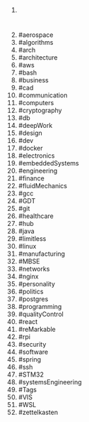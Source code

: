 1. #
1. #aerospace
1. #algorithms
1. #arch
1. #architecture
1. #aws
1. #bash
1. #business
1. #cad
1. #communication
1. #computers
1. #cryptography
1. #db
1. #deepWork
1. #design
1. #dev
1. #docker
1. #electronics
1. #embeddedSystems
1. #engineering
1. #finance
1. #fluidMechanics
1. #gcc
1. #GDT
1. #git
1. #healthcare
1. #hub
1. #java
1. #limitless
1. #linux
1. #manufacturing
1. #MBSE
1. #networks
1. #nginx
1. #personality
1. #politics
1. #postgres
1. #programming
1. #qualityControl
1. #react
1. #reMarkable
1. #rpi
1. #security
1. #software
1. #spring
1. #ssh
1. #STM32
1. #systemsEngineering
1. #Tags
1. #VIS
1. #WSL
1. #zettelkasten

